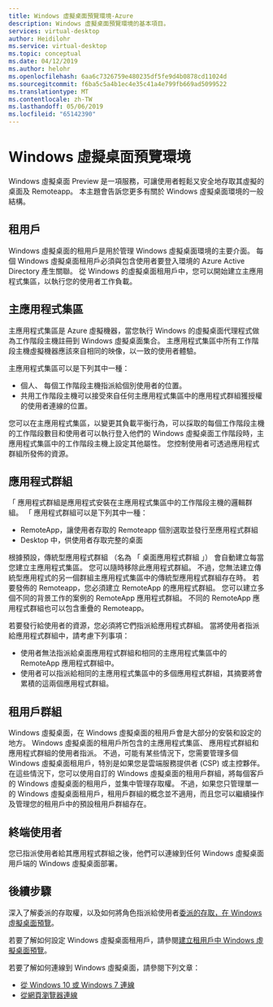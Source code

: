 ```yaml
---
title: Windows 虛擬桌面預覽環境-Azure
description: Windows 虛擬桌面預覽環境的基本項目。
services: virtual-desktop
author: Heidilohr
ms.service: virtual-desktop
ms.topic: conceptual
ms.date: 04/12/2019
ms.author: helohr
ms.openlocfilehash: 6aa6c7326759e480235df5fe9d4b0878cd11024d
ms.sourcegitcommit: f6ba5c5a4b1ec4e35c41a4e799fb669ad5099522
ms.translationtype: MT
ms.contentlocale: zh-TW
ms.lasthandoff: 05/06/2019
ms.locfileid: "65142390"
---
```

# <a name="windows-virtual-desktop-preview-environment"></a>Windows 虛擬桌面預覽環境

Windows 虛擬桌面 Preview 是一項服務，可讓使用者輕鬆又安全地存取其虛擬的桌面及 Remoteapp。 本主題會告訴您更多有關於 Windows 虛擬桌面環境的一般結構。

## <a name="tenants"></a>租用戶

Windows 虛擬桌面的租用戶是用於管理 Windows 虛擬桌面環境的主要介面。 每個 Windows 虛擬桌面租用戶必須與包含使用者要登入環境的 Azure Active Directory 產生關聯。 從 Windows 的虛擬桌面租用戶中，您可以開始建立主應用程式集區，以執行您的使用者工作負載。

## <a name="host-pools"></a>主應用程式集區

主應用程式集區是 Azure 虛擬機器，當您執行 Windows 的虛擬桌面代理程式做為工作階段主機註冊到 Windows 虛擬桌面集合。 主應用程式集區中所有工作階段主機虛擬機器應該來自相同的映像，以一致的使用者體驗。

主應用程式集區可以是下列其中一種：

- 個人、 每個工作階段主機指派給個別使用者的位置。
- 共用工作階段主機可以接受來自任何主應用程式集區中的應用程式群組獲授權的使用者連線的位置。

您可以在主應用程式集區，以變更其負載平衡行為，可以採取的每個工作階段主機的工作階段數目和使用者可以執行登入他們的 Windows 虛擬桌面工作階段時，主應用程式集區中的工作階段主機上設定其他屬性。 您控制使用者可透過應用程式群組所發佈的資源。

## <a name="app-groups"></a>應用程式群組

「 應用程式群組是應用程式安裝在主應用程式集區中的工作階段主機的邏輯群組。 「 應用程式群組可以是下列其中一種：

- RemoteApp，讓使用者存取的 Remoteapp 個別選取並發行至應用程式群組
- Desktop 中，供使用者存取完整的桌面

根據預設，傳統型應用程式群組 （名為 「 桌面應用程式群組 」） 會自動建立每當您建立主應用程式集區。 您可以隨時移除此應用程式群組。 不過，您無法建立傳統型應用程式的另一個群組主應用程式集區中的傳統型應用程式群組存在時。 若要發佈的 Remoteapp，您必須建立 RemoteApp 的應用程式群組。 您可以建立多個不同的背景工作的案例的 RemoteApp 應用程式群組。 不同的 RemoteApp 應用程式群組也可以包含重疊的 Remoteapp。

若要發行給使用者的資源，您必須將它們指派給應用程式群組。 當將使用者指派給應用程式群組中，請考慮下列事項：

- 使用者無法指派給桌面應用程式群組和相同的主應用程式集區中的 RemoteApp 應用程式群組中。
- 使用者可以指派給相同的主應用程式集區中的多個應用程式群組，其摘要將會累積的這兩個應用程式群組。

## <a name="tenant-groups"></a>租用戶群組

Windows 虛擬桌面，在 Windows 虛擬桌面的租用戶會是大部分的安裝和設定的地方。 Windows 虛擬桌面的租用戶所包含的主應用程式集區、 應用程式群組和應用程式群組的使用者指派。 不過，可能有某些情況下，您需要管理多個 Windows 虛擬桌面租用戶，特別是如果您是雲端服務提供者 (CSP) 或主控夥伴。 在這些情況下，您可以使用自訂的 Windows 虛擬桌面的租用戶群組，將每個客戶的 Windows 虛擬桌面的租用戶，並集中管理存取權。 不過，如果您只管理單一的 Windows 虛擬桌面租用戶，租用戶群組的概念並不適用，而且您可以繼續操作及管理您的租用戶中的預設租用戶群組存在。

## <a name="end-users"></a>終端使用者

您已指派使用者給其應用程式群組之後，他們可以連線到任何 Windows 虛擬桌面用戶端的 Windows 虛擬桌面部署。

## <a name="next-steps"></a>後續步驟

深入了解委派的存取權，以及如何將角色指派給使用者[委派的存取，在 Windows 虛擬桌面預覽](delegated-access-virtual-desktop.md)。

若要了解如何設定 Windows 虛擬桌面租用戶，請參閱[建立租用戶中 Windows 虛擬桌面預覽](tenant-setup-azure-active-directory.md)。

若要了解如何連線到 Windows 虛擬桌面，請參閱下列文章：

- [從 Windows 10 或 Windows 7 連線](connect-windows-7-and-10.md)
- [從網頁瀏覽器連線](connect-web.md)
